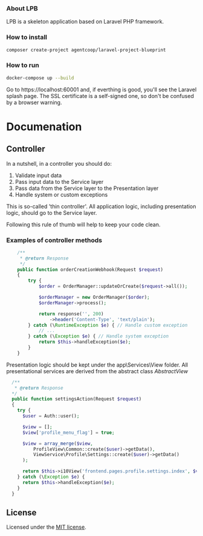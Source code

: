 
### About LPB
LPB is a skeleton application based on Laravel PHP framework.

### How to install
```bash
composer create-project agentcoop/laravel-project-blueprint
```

### How to run
```bash
docker-compose up --build
```
Go to https://localhost:60001 and, if everthing is good, you'll see the Laravel splash page. The SSL certificate is a
self-signed one, so don't be confused by a browser warning.

# Documenation

## Controller
In a nutshell, in a controller you should do:
 1. Validate input data
 2. Pass input data to the Service layer
 3. Pass data from the Service layer to the Presentation layer
 4. Handle system or custom exceptions 

This is so-called 'thin controller'. All application logic, including presentation logic, should go to the Service layer.

Following this rule of thumb will help to keep your code clean.

### Examples of controller methods
```php
    /**
     * @return Response
     */
    public function orderCreationWebhook(Request $request)
    {
        try {
            $order = OrderManager::updateOrCreate($request->all());

            $orderManager = new OrderManager($order);
            $orderManager->process();

            return response('', 200)
                ->header('Content-Type', 'text/plain');
        } catch (\RuntimeException $e) { // Handle custom exception
            // ...
        } catch (\Exception $e) { // Handle system exception
            return $this->handleException($e);
        }
    }
```

Presentation logic should be kept under the app\Services\View folder. All presentational services are derived from the
abstract class *AbstractView*

```php
  /**
   * @return Response
  */
  public function settingsAction(Request $request)
  {
    try {
      $user = Auth::user();

      $view = [];
      $view['profile_menu_flag'] = true;

      $view = array_merge($view,
          ProfileView\Common::create($user)->getData(),
          ViewService\Profile\Settings::create($user)->getData()
      );

      return $this->i10View('frontend.pages.profile.settings.index', $view);
    } catch (\Exception $e) {
      return $this->handleException($e);
    }
  }
```

## License
Licensed under the [MIT license](https://opensource.org/licenses/MIT).
